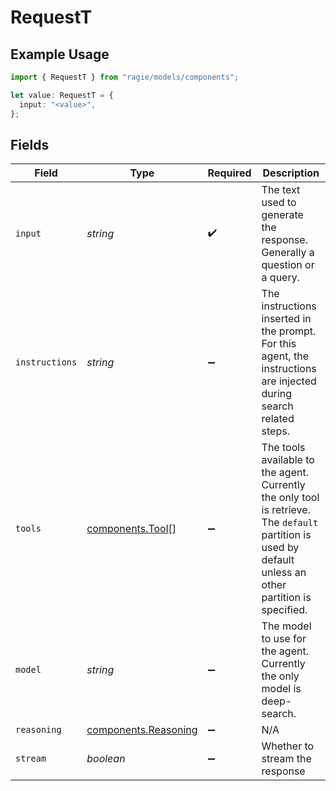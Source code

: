 # RequestT

## Example Usage

```typescript
import { RequestT } from "ragie/models/components";

let value: RequestT = {
  input: "<value>",
};
```

## Fields

| Field                                                                                                                                                     | Type                                                                                                                                                      | Required                                                                                                                                                  | Description                                                                                                                                               |
| --------------------------------------------------------------------------------------------------------------------------------------------------------- | --------------------------------------------------------------------------------------------------------------------------------------------------------- | --------------------------------------------------------------------------------------------------------------------------------------------------------- | --------------------------------------------------------------------------------------------------------------------------------------------------------- |
| `input`                                                                                                                                                   | *string*                                                                                                                                                  | :heavy_check_mark:                                                                                                                                        | The text used to generate the response. Generally a question or a query.                                                                                  |
| `instructions`                                                                                                                                            | *string*                                                                                                                                                  | :heavy_minus_sign:                                                                                                                                        | The instructions inserted in the prompt. For this agent, the instructions are injected during search related steps.                                       |
| `tools`                                                                                                                                                   | [components.Tool](../../models/components/tool.md)[]                                                                                                      | :heavy_minus_sign:                                                                                                                                        | The tools available to the agent. Currently the only tool is retrieve. The `default` partition is used by default unless an other partition is specified. |
| `model`                                                                                                                                                   | *string*                                                                                                                                                  | :heavy_minus_sign:                                                                                                                                        | The model to use for the agent. Currently the only model is deep-search.                                                                                  |
| `reasoning`                                                                                                                                               | [components.Reasoning](../../models/components/reasoning.md)                                                                                              | :heavy_minus_sign:                                                                                                                                        | N/A                                                                                                                                                       |
| `stream`                                                                                                                                                  | *boolean*                                                                                                                                                 | :heavy_minus_sign:                                                                                                                                        | Whether to stream the response                                                                                                                            |